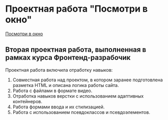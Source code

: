 # Проектная работа "Посмотри в окно"  
[Посмотри в окно](https://github.com/AlexandraSukhova/posmotri_v_okno.git/ "github")  
## Вторая проектная работа, выполненная в рамках курса Фронтенд-разрабочик  
Проектная работа включила отработку навыков:  
1. Совместная работа над проектом, в котором заранее подготовлена разметка HTML и описана логика работы сайта.
2. Работа с файлами в формате видео.
3. Отработка навыков верстки с использованием адаптивных контейнеров.
4. Работа формами ввода и их стилизацией.
5. Работа с использованием псевдоклассов и псевдоэлементов. 

